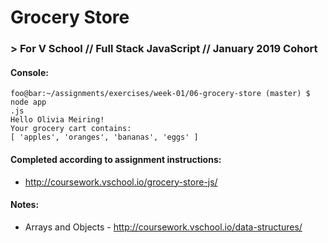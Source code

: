 # Grocery Store
### > For V School // Full Stack JavaScript // January 2019 Cohort

#### Console:
```console
foo@bar:~/assignments/exercises/week-01/06-grocery-store (master) $ node app
.js
Hello Olivia Meiring!
Your grocery cart contains:
[ 'apples', 'oranges', 'bananas', 'eggs' ]
```

#### Completed according to assignment instructions: 
- http://coursework.vschool.io/grocery-store-js/

#### Notes:
- Arrays and Objects - http://coursework.vschool.io/data-structures/
